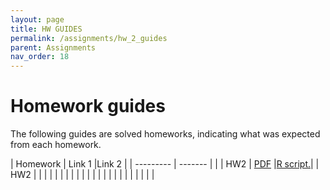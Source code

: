 ```yaml
---
layout: page
title: HW GUIDES
permalink: /assignments/hw_2_guides
parent: Assignments
nav_order: 18
---
```


# Homework guides  

The following guides are solved homeworks, indicating what was expected from each homework.  

| Homework  | Link 1  |Link 2       |
| --------- | ------- |             |
| HW2       | [PDF]() |[R script.]()|
| HW2       |         |             |
|           |         |             |
|           |         |             |
|           |         |             |
|           |         |             |
|           |         |             |



